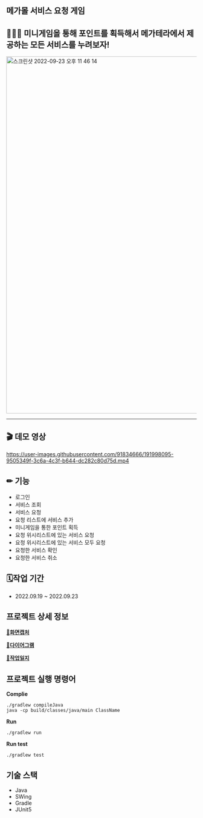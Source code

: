 ## 메가몰 서비스 요청 게임
## 🤹🏻‍♀️ 미니게임을 통해 포인트를 획득해서 메가테라에서 제공하는 모든 서비스를 누려보자!
<img width="943" alt="스크린샷 2022-09-23 오후 11 46 14" src="https://user-images.githubusercontent.com/91834666/191988093-d9cab787-1663-4247-8a37-8753b79f9e7b.png">

-----

## 🎬 데모 영상
https://user-images.githubusercontent.com/91834666/191998095-9505349f-3c6a-4c3f-b644-dc282c80d75d.mp4

## ✏ 기능 
* 로그인 
* 서비스 조회 
* 서비스 요청 
* 요청 리스트에 서비스 추가 
* 미니게임을 통한 포인트 획득 
* 요청 위시리스트에 있는 서비스 요청 
* 요청 위시리스트에 있는 서비스 모두 요청 
* 요청한 서비스 확인
* 요청한 서비스 취소


##  🗓작업 기간 
* 2022.09.19 ~ 2022.09.23


## 프로젝트 상세 정보 
[📱**화면캡처**](https://github.com/1mptera/web-03-project01-USKTEA/wiki/%EB%A9%94%EA%B0%80%EB%AA%B0-%ED%94%84%EB%A1%9C%EC%A0%9D%ED%8A%B8-%ED%99%94%EB%A9%B4)


[📝**다이어그램**](https://github.com/1mptera/web-03-project01-USKTEA/issues/2)  


[📒**작업일지**](https://github.com/1mptera/web-03-project01-USKTEA/issues?q=is%3Aopen+is%3Aissue+label%3A%22daily+work+record%22)  




## 프로젝트 실행 명령어

**Complie**
````
./gradlew compileJava 
java -cp build/classes/java/main ClassName
````

**Run**
````
./gradlew run
````

**Run test**
````
./gradlew test
````


## 기술 스택 

* Java 
* SWing
* Gradle
* JUnit5
